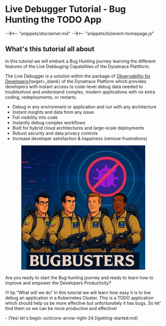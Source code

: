 # Live Debugger Tutorial - Bug Hunting the TODO App
--8<-- "snippets/disclaimer.md"
--8<-- "snippets/bizevent-homepage.js"

## What's this tutorial all about
In this tutorial we will embark a Bug Hunting journey learning the different features of the Live Debbuging Capabilities of the Dynatrace Plattform.

The Live Debugger is a solution within the package of [Observability for Developers](https://docs.dynatrace.com/docs/observe/applications-and-microservices/developer-observability){target=_blank} of the Dynatrace Platform which provides developers with instant access to code-level debug data needed to troubleshoot and understand complex, modern applications with no extra coding, redeployments, or restarts.

- Debug in any environment or application and run with any architecture
- Instant insights and data from any issue
- Full visibility into code
- Instantly debug complex workflows
- Built for hybrid cloud architectures and large-scale deployments
- Robust security and data privacy controls
- Increase developer satisfaction & happiness (remove frustrations)

<p align="center">
  <img src="img/bugbusters.jpeg" alt="Bugbusters" width="400">
</p>

<!-- This is a comment 
    ![Bugbusters](../img/bugbusters.jpeg)
```shell
--8<-- "snippets/e2e-sample.sh:shebang"
--8<-- "snippets/e2e-sample.sh:SayFirstHello"
```

## Say Second Hello (without Shebang)

```shell

--8<-- "snippets/e2e-sample.sh:SaySecondHello"
```

--8<-- "snippets/view-code.md" 
TODO: This is the intro, add what we will do.
-->

Are you ready to start the Bug hunting journey and ready to learn how to improve and empower the Developers Productivity? 

!!! tip "What will we do"
    In this tutorial we will learn how easy it is to live debug an application in a Kubernetes Cluster. This is a TODO application which should help us be more effective but unfortunately it has bugs. So let' find them so we can be more productive and effective!


<div class="grid cards" markdown>
- [Yes! let's begin :octicons-arrow-right-24:](getting-started.md)
</div>
